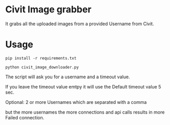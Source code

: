 # Civit Image grabber

It grabs all the uploaded images from a provided Username from Civit.  

# Usage 
```
pip install -r requirements.txt
```
```
python civit_image_downloader.py  
```
The script  will ask you for a username and a timeout value.

If you leave the timeout value emtpy it will use the Default timeout value 5 sec.

Optional: 2 or more Usernames which are separated with a comma

but the more usernames the more connections and api calls results in more Failed connection. 

